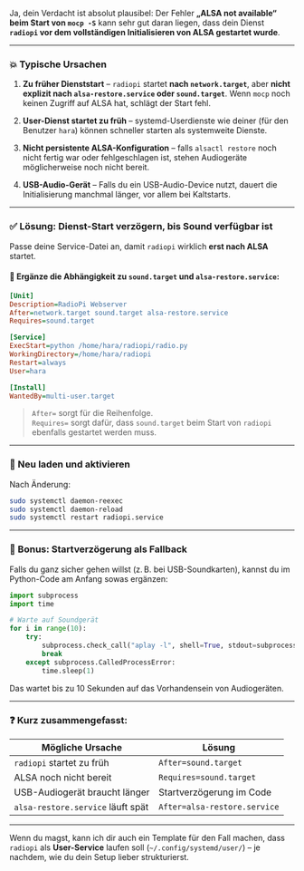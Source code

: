 Ja, dein Verdacht ist absolut plausibel: Der Fehler **„ALSA not available“ beim Start von `mocp -S`** kann sehr gut daran liegen, dass dein Dienst **`radiopi` vor dem vollständigen Initialisieren von ALSA gestartet wurde**.

---

### 💥 Typische Ursachen

1. **Zu früher Dienststart** – `radiopi` startet **nach `network.target`**, aber **nicht explizit nach `alsa-restore.service` oder `sound.target`**. Wenn `mocp` noch keinen Zugriff auf ALSA hat, schlägt der Start fehl.

2. **User-Dienst startet zu früh** – systemd-Userdienste wie deiner (für den Benutzer `hara`) können schneller starten als systemweite Dienste.

3. **Nicht persistente ALSA-Konfiguration** – falls `alsactl restore` noch nicht fertig war oder fehlgeschlagen ist, stehen Audiogeräte möglicherweise noch nicht bereit.

4. **USB-Audio-Gerät** – Falls du ein USB-Audio-Device nutzt, dauert die Initialisierung manchmal länger, vor allem bei Kaltstarts.

---

### ✅ Lösung: Dienst-Start verzögern, bis Sound verfügbar ist

Passe deine Service-Datei an, damit `radiopi` wirklich **erst nach ALSA** startet.

#### 🔧 Ergänze die Abhängigkeit zu `sound.target` und `alsa-restore.service`:

```ini
[Unit]
Description=RadioPi Webserver
After=network.target sound.target alsa-restore.service
Requires=sound.target

[Service]
ExecStart=python /home/hara/radiopi/radio.py
WorkingDirectory=/home/hara/radiopi
Restart=always
User=hara

[Install]
WantedBy=multi-user.target
```

> `After=` sorgt für die Reihenfolge.  
> `Requires=` sorgt dafür, dass `sound.target` beim Start von `radiopi` ebenfalls gestartet werden muss.

---

### 🔁 Neu laden und aktivieren

Nach Änderung:

```bash
sudo systemctl daemon-reexec
sudo systemctl daemon-reload
sudo systemctl restart radiopi.service
```

---

### 🧪 Bonus: Startverzögerung als Fallback

Falls du ganz sicher gehen willst (z. B. bei USB-Soundkarten), kannst du im Python-Code am Anfang sowas ergänzen:

```python
import subprocess
import time

# Warte auf Soundgerät
for i in range(10):
    try:
        subprocess.check_call("aplay -l", shell=True, stdout=subprocess.DEVNULL, stderr=subprocess.DEVNULL)
        break
    except subprocess.CalledProcessError:
        time.sleep(1)
```

Das wartet bis zu 10 Sekunden auf das Vorhandensein von Audiogeräten.

---

### ❓ Kurz zusammengefasst:
| Mögliche Ursache                        | Lösung                      |
|----------------------------------------|-----------------------------|
| `radiopi` startet zu früh              | `After=sound.target`        |
| ALSA noch nicht bereit                 | `Requires=sound.target`     |
| USB-Audiogerät braucht länger          | Startverzögerung im Code    |
| `alsa-restore.service` läuft spät      | `After=alsa-restore.service`|

---

Wenn du magst, kann ich dir auch ein Template für den Fall machen, dass `radiopi` als **User-Service** laufen soll (`~/.config/systemd/user/`) – je nachdem, wie du dein Setup lieber strukturierst.
